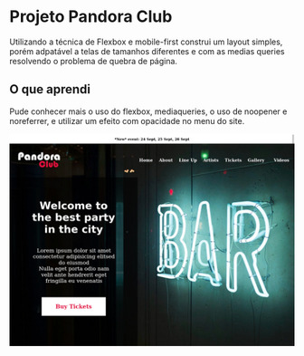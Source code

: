 


# Projeto Pandora Club

Utilizando a técnica de Flexbox e mobile-first construi um layout simples, porém adpatável a telas de tamanhos diferentes e com as medias queries resolvendo o problema de quebra de página.

## O que aprendi

























Pude conhecer mais o uso do flexbox, mediaqueries, o uso de noopener e noreferrer, e utilizar um efeito com opacidade no menu do site. 













![projeto pandora club Pagina inicial](https://github.com/alessandradocouto/Projeto-PandoraClub/blob/master/pandora_club.jpg)


